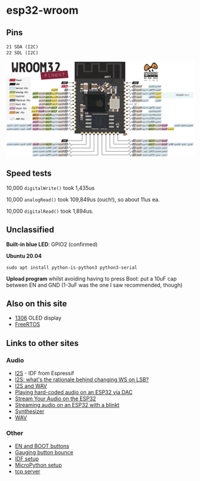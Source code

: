 # esp32-wroom


## Pins

```
21 SDA (I2C)
22 SDL (I2C)
```

![Diagram](wroom-pins.png)


## Speed tests

10,000 `digitalWrite()` took 1,435us

10,000 `analogRead()` took 109,849us (ouch!), so about 11us ea.

10,000 `digitalRead()` took 1,894us.

## Unclassified

**Built-in blue LED**: GPIO2 (confirmed)

**Ubuntu 20.04**
```
sudo apt install python-is-python3 python3-serial
```

**Upload program** whilst avoiding having to press Boot: 
put a 10uF cap between EN and GND (1-3uF was the one I saw 
recommended, though)


## Also on this site

* [1306](../1306) OLED display
* [FreeRTOS](FreeRTOS)

## Links to other sites

### Audio

* [I2S](https://docs.espressif.com/projects/esp-idf/en/latest/api-reference/peripherals/i2s.html) - IDF from Espressif
* [I2S: what's the rationale behind changing WS on LSB?](https://www.raspberrypi.org/forums/viewtopic.php?f=44&t=243876)
* [I2S and WAV](http://www.iotsharing.com/2017/07/how-to-use-arduino-esp32-i2s-to-play-wav-music-from-sdcard.html?m=1)
* [Playing hard-coded audio on an ESP32 via DAC](https://gist.github.com/blippy/ee1b0f970c56d8eee7f54f796c5b20f1)
* [Stream Your Audio on the ESP32](https://www.hackster.io/julianfschroeter/stream-your-audio-on-the-esp32-2e4661)
* [Streaming audio on an ESP32 with a blinkt](https://gist.github.com/blippy/f9d008d7c6a7db1018bd3929f2352e12)
* [Synthesizer](https://www.youtube.com/watch?v=aShBEQNSTgA)
* [WAV](https://www.xtronical.com/basics/audio/digitised-speech-sound-esp32-playing-wavs/)

### Other

* [EN and BOOT buttons](https://esp32.com/viewtopic.php?t=5822)
* [Gauging button bounce](https://mcturra2000.wordpress.com/2019/06/11/gauging-button-bounce-on-an-esp32-using-atlast-forth/)
* [IDF setup](https://docs.espressif.com/projects/esp-idf/en/latest/get-started/#get-started-setup-toolchain)
* [MicroPython setup](http://micropython.org/download/#esp32)
* [tcp server](https://www.esp32.com/viewtopic.php?f=2&t=7791&p=49302#p49302)
